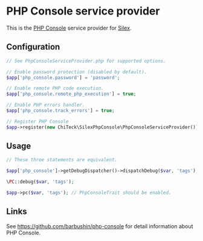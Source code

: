 # PHP Console service provider

This is the [PHP Console](https://github.com/barbushin/php-console) service provider for [Silex](http://silex.sensiolabs.org).

Configuration
-------------

```php
// See PhpConsoleServiceProvider.php for supported options.

// Enable password protection (disabled by default).
$app['php_console.password'] = 'password';

// Enable remote PHP code execution.
$app['php_console.remote_php_execution'] = true;

// Enable PHP errors handler.
$app['php_console.track_errors'] = true;

// Register PHP Console
$app->register(new ChiTeck\SilexPhpConsole\PhpConsoleServiceProvider());
```

Usage
-------------

```php
// These three statements are equivalent.

$app['php_console']->getDebugDispatcher()->dispatchDebug($var, 'tags');

\PC::debug($var, 'tags');

$app->pc($var, 'tags'); // PhpConsoleTrait should be enabled.

```

Links
-------------

See https://github.com/barbushin/php-console for detail information about PHP Console.
